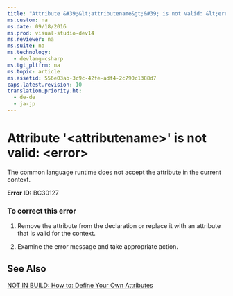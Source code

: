 ```yaml
---
title: "Attribute &#39;&lt;attributename&gt;&#39; is not valid: &lt;error&gt;"
ms.custom: na
ms.date: 09/18/2016
ms.prod: visual-studio-dev14
ms.reviewer: na
ms.suite: na
ms.technology: 
  - devlang-csharp
ms.tgt_pltfrm: na
ms.topic: article
ms.assetid: 556e03ab-3c9c-42fe-adf4-2c790c1388d7
caps.latest.revision: 10
translation.priority.ht: 
  - de-de
  - ja-jp
---
```

# Attribute &#39;&lt;attributename&gt;&#39; is not valid: &lt;error&gt;
The common language runtime does not accept the attribute in the current context.  
  
 **Error ID:** BC30127  
  
### To correct this error  
  
1.  Remove the attribute from the declaration or replace it with an attribute that is valid for the context.  
  
2.  Examine the error message and take appropriate action.  
  
## See Also  
 [NOT IN BUILD: How to: Define Your Own Attributes](assetId:///039609c4-ec43-4f44-945f-aa3b5b535c6a)